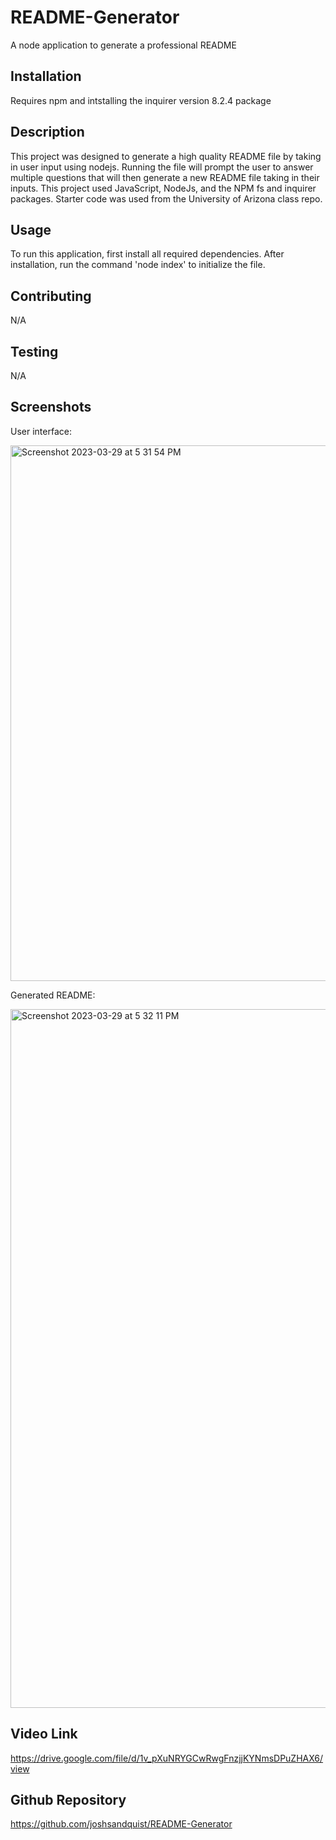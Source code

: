 # README-Generator
A node application to generate a professional README

## Installation
Requires npm and intstalling the inquirer version 8.2.4 package

## Description
This project was designed to generate a high quality README file by taking in user input using nodejs. Running the file will prompt the user
to answer multiple questions that will then generate a new README file taking in their inputs. This project used JavaScript, NodeJs, and the NPM fs and inquirer packages. Starter code was used from the University of Arizona class repo. 

## Usage
To run this application, first install all required dependencies. After installation, run the command 'node index' to initialize the file.

## Contributing
N/A

## Testing

N/A

## Screenshots

User interface:

<img width="857" alt="Screenshot 2023-03-29 at 5 31 54 PM" src="https://user-images.githubusercontent.com/104536533/228699497-8ab4a636-a8d1-4a8e-9956-c6bff4608a02.png">

Generated README:

<img width="1118" alt="Screenshot 2023-03-29 at 5 32 11 PM" src="https://user-images.githubusercontent.com/104536533/228699556-33a13566-6c5b-4803-ac6c-fedecdf8d41b.png">

## Video Link

https://drive.google.com/file/d/1v_pXuNRYGCwRwgFnzjjKYNmsDPuZHAX6/view

## Github Repository

https://github.com/joshsandquist/README-Generator
